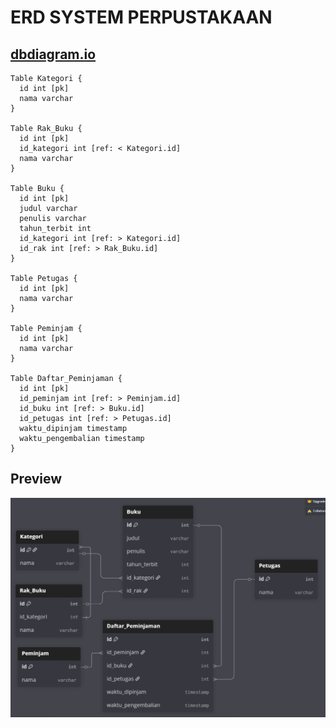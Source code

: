 # ERD SYSTEM PERPUSTAKAAN
## [dbdiagram.io](https://dbdiagram.io/d/System-Perpustakaan-68ad5b0c1e7a61196799bc42)
```
Table Kategori {
  id int [pk]
  nama varchar
}

Table Rak_Buku {
  id int [pk]
  id_kategori int [ref: < Kategori.id]
  nama varchar
}

Table Buku {
  id int [pk]
  judul varchar
  penulis varchar
  tahun_terbit int
  id_kategori int [ref: > Kategori.id]
  id_rak int [ref: > Rak_Buku.id]
}

Table Petugas {
  id int [pk]
  nama varchar
}

Table Peminjam {
  id int [pk]
  nama varchar
}

Table Daftar_Peminjaman {
  id int [pk]
  id_peminjam int [ref: > Peminjam.id]
  id_buku int [ref: > Buku.id]
  id_petugas int [ref: > Petugas.id]
  waktu_dipinjam timestamp
  waktu_pengembalian timestamp
}

```

## Preview
![preview](image.png)